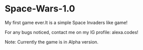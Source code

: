 # Space-Wars-1.0
My first game ever.It is a simple Space Invaders like game!

For any bugs noticed, contact me on my IG profile: alexa.codes!

Note:
Currently the game is in Alpha version.
